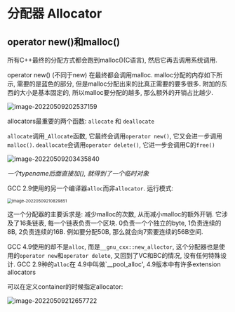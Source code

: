 # 分配器 Allocator

## operator new()和malloc()

所有C++最终的分配方式都会跑到malloc()(C语言), 然后它再去调用系统调用.

operator new() (不同于new) 在最终都会调用malloc. malloc分配的内存如下所示, 需要的是蓝色的部分, 但是malloc分配出来的比真正需要的要多很多. 附加的东西的大小是基本固定的, 所以malloc要分配的越多, 那么额外的开销占比越少.

![image-20220509202537159](https://michael-picgo.obs.cn-east-3.myhuaweicloud.com/image-20220509202537159.png)

allocators最重要的两个函数: `allocate` 和 `deallocate`

`allocate`调用`_Allocate`函数, 它最终会调用`operator new()`, 它又会进一步调用`malloc()`. `deallocate`会调用`operator delete()`, 它进一步会调用C的`free()`

![image-20220509203435840](https://michael-picgo.obs.cn-east-3.myhuaweicloud.com/image-20220509203435840.png)

*一个typename后面直接加(), 就得到了一个临时对象*

 GCC 2.9使用的另一个编译器`alloc`而非`allocator`. 运行模式:

<img src="https://michael-picgo.obs.cn-east-3.myhuaweicloud.com/image-20220509210829851.png" alt="image-20220509210829851" style="zoom: 67%;" />

这一个分配器的主要诉求是: 减少malloc的次数, 从而减小malloc的额外开销. 它涉及了16条链表, 每一个链表负责一个区块. 0负责一个个独立的byte, 1负责连续的8B, 2负责连续的16B. 例如要分配50B, 那么就会向7索要连续的56B空间.

GCC 4.9使用的却不是`alloc`, 而是`__gnu_cxx::new_alloctor`, 这个分配器也是使用的`operator new`和`operator delete`, 又回到了VC和BC的情况, 没有任何特殊设计. GCC 2.9种的`alloc`在 4.9中叫做`__pool_alloc', 4.9版本中有许多extension allocators

可以在定义container的时候指定allocator:

![image-20220509212657722](https://michael-picgo.obs.cn-east-3.myhuaweicloud.com/image-20220509212657722.png)